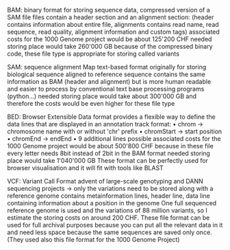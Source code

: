 BAM: binary format for storing sequence data, compressed version of a SAM file
 files contain a header section and an alignment section: (header contains information about entire file, alignments contains read name, read sequence, read quality, alignment information and custom tags)
associated costs for the 1000 Genome project would be about 125'200 CHF
needed storing place would take 260'000 GB
because of the compressed binary code, these file type is appropriate for storing called variants

SAM: sequence alignment Map
text-based format originally for storing biological sequence aligned to reference sequence
contains the same information as BAM (header and alignment) but is more human readable and easier to process by conventional text base processing programs (python…)
needed storing place would take about 300'000 GB
and therefore the costs would be even higher for these file type

BED: Browser Extensible Data format provides a flexible way to define the data lines that are displayed in an annotation track
format:
•	chrom -> chromosome name with or without 'chr' prefix
•	chromStart -> start position
•	chromEnd -> endEnd
•	9 additional lines possible
associated costs for the 1000 Genome project would be about 500'800 CHF because in these file every letter needs 8bit instead of 2bit in the BAM format
needed storing place would take 1'040'000 GB
These format can be perfectly used for browser visualisation and it will fit with tools like BLAST


VCF: Variant Call Format
advent of large-scale genotyping and DANN sequencing projects -> only the variations need to be stored along with a reference genome
contains metainformation lines, header line, data line containing information about a position in the genome
One full sequenced reference genome is used and the variations of 88 million variants, so I estimate the storing costs on around 200 CHF.
These file format can be used for full archival purposes because you can put all the relevant data in it and need less space because the same sequences are saved only once.
(They used also this file format for the 1000 Genome Project)
